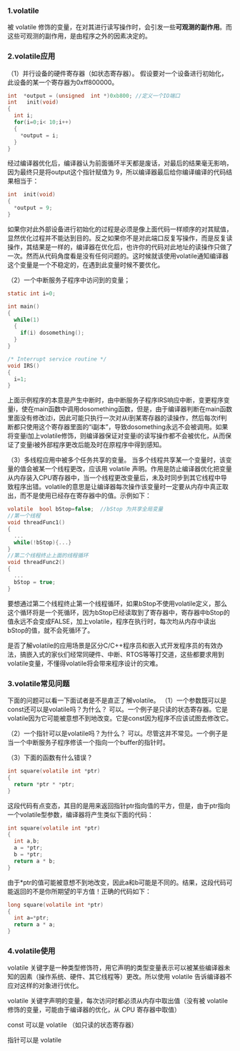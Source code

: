 ### 1.volatile
被 volatile 修饰的变量，在对其进行读写操作时，会引发一些**可观测的副作用**。而这些可观测的副作用，是由程序之外的因素决定的。

### 2.volatile应用
（1）并行设备的硬件寄存器（如状态寄存器）。 假设要对一个设备进行初始化，此设备的某一个寄存器为0xff800000。
```c
int  *output = (unsigned  int *)0xb800; //定义一个IO端口
int   init(void)  
{
  int i;  
  for(i=0;i< 10;i++)
  {  
    *output = i;  
  }  
}
```
经过编译器优化后，编译器认为前面循环半天都是废话，对最后的结果毫无影响，因为最终只是将output这个指针赋值为 9，所以编译器最后给你编译编译的代码结果相当于：
```c
int  init(void)  
{  
  *output = 9;  
}
```
如果你对此外部设备进行初始化的过程是必须是像上面代码一样顺序的对其赋值，显然优化过程并不能达到目的。反之如果你不是对此端口反复写操作，而是反复读操作，其结果是一样的，编译器在优化后，也许你的代码对此地址的读操作只做了一次。然而从代码角度看是没有任何问题的。这时候就该使用volatile通知编译器这个变量是一个不稳定的，在遇到此变量时候不要优化。

（2）一个中断服务子程序中访问到的变量；
```c
static int i=0;

int main()
{
  while(1)
  {
    if(i) dosomething();
  }
}

/* Interrupt service routine */
void IRS()
{
  i=1;
}
```
上面示例程序的本意是产生中断时，由中断服务子程序IRS响应中断，变更程序变量i，使在main函数中调用dosomething函数，但是，由于编译器判断在main函数里面没有修改过i，因此可能只执行一次对从i到某寄存器的读操作，然后每次if判断都只使用这个寄存器里面的“i副本”，导致dosomething永远不会被调用。如果将变量i加上volatile修饰，则编译器保证对变量i的读写操作都不会被优化，从而保证了变量i被外部程序更改后能及时在原程序中得到感知。

（3）多线程应用中被多个任务共享的变量。 当多个线程共享某一个变量时，该变量的值会被某一个线程更改，应该用 volatile 声明。作用是防止编译器优化把变量从内存装入CPU寄存器中，当一个线程更改变量后，未及时同步到其它线程中导致程序出错。volatile的意思是让编译器每次操作该变量时一定要从内存中真正取出，而不是使用已经存在寄存器中的值。示例如下：
```c
volatile  bool bStop=false;  //bStop 为共享全局变量  
//第一个线程
void threadFunc1()
{
  ...
  while(!bStop){...}
}
//第二个线程终止上面的线程循环
void threadFunc2()
{
  ...
  bStop = true;
}
```
要想通过第二个线程终止第一个线程循环，如果bStop不使用volatile定义，那么这个循环将是一个死循环，因为bStop已经读取到了寄存器中，寄存器中bStop的值永远不会变成FALSE，加上volatile，程序在执行时，每次均从内存中读出bStop的值，就不会死循环了。

是否了解volatile的应用场景是区分C/C++程序员和嵌入式开发程序员的有效办法，搞嵌入式的家伙们经常同硬件、中断、RTOS等等打交道，这些都要求用到volatile变量，不懂得volatile将会带来程序设计的灾难。

### 3.volatile常见问题
下面的问题可以看一下面试者是不是直正了解volatile。 （1）一个参数既可以是const还可以是volatile吗？为什么？ 可以。一个例子是只读的状态寄存器。它是volatile因为它可能被意想不到地改变。它是const因为程序不应该试图去修改它。

（2）一个指针可以是volatile吗？为什么？ 可以。尽管这并不常见。一个例子是当一个中断服务子程序修该一个指向一个buffer的指针时。

（3）下面的函数有什么错误？
```c
int square(volatile int *ptr) 
{ 
  return *ptr * *ptr; 
} 
```
这段代码有点变态，其目的是用来返回指针ptr指向值的平方，但是，由于ptr指向一个volatile型参数，编译器将产生类似下面的代码：
```c
int square(volatile int *ptr) 
{ 
  int a,b; 
  a = *ptr; 
  b = *ptr; 
  return a * b; 
} 
```
由于*ptr的值可能被意想不到地改变，因此a和b可能是不同的。结果，这段代码可能返回的不是你所期望的平方值！正确的代码如下：
```c
long square(volatile int *ptr) 
{ 
  int a=*ptr; 
  return a * a; 
} 
```
### 4.volatile使用
volatile 关键字是一种类型修饰符，用它声明的类型变量表示可以被某些编译器未知的因素（操作系统、硬件、其它线程等）更改。所以使用 volatile 告诉编译器不应对这样的对象进行优化。

volatile 关键字声明的变量，每次访问时都必须从内存中取出值（没有被 volatile 修饰的变量，可能由于编译器的优化，从 CPU 寄存器中取值）

const 可以是 volatile （如只读的状态寄存器）

指针可以是 volatile
